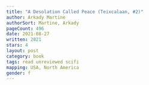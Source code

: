 ```yaml
---
title: "A Desolation Called Peace (Teixcalaan, #2)"
author: Arkady Martine
authorSort: Martine, Arkady
pageCount: 496
date: 2021-08-27
written: 2021
stars: 4
layout: post
category: book
tags: read unreviewed scifi
mapping: USA, North America
gender: f
---
```

